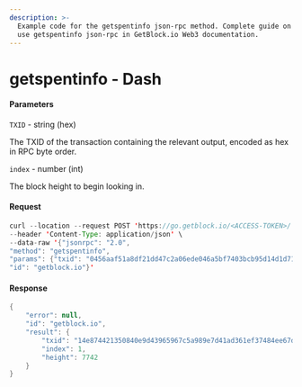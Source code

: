 ```yaml
---
description: >-
  Example code for the getspentinfo json-rpc method. Сomplete guide on how to
  use getspentinfo json-rpc in GetBlock.io Web3 documentation.
---
```


# getspentinfo - Dash

#### Parameters

`TXID` - string (hex)

The TXID of the transaction containing the relevant output, encoded as hex in RPC byte order.

`index` - number (int)

The block height to begin looking in.

#### Request

```java
curl --location --request POST 'https://go.getblock.io/<ACCESS-TOKEN>/' \
--header 'Content-Type: application/json' \ 
--data-raw '{"jsonrpc": "2.0",
"method": "getspentinfo",
"params": {"txid": "0456aaf51a8df21dd47c2a06ede046a5bf7403bcb95d14d1d71b178c189fb933", "index": 0},
"id": "getblock.io"}'
```

#### Response

```java
{
    "error": null,
    "id": "getblock.io",
    "result": {
        "txid": "14e874421350840e9d43965967c5a989e7d41ad361ef37484ee67d01d433ecfa",
        "index": 1,
        "height": 7742
    }
}
```
